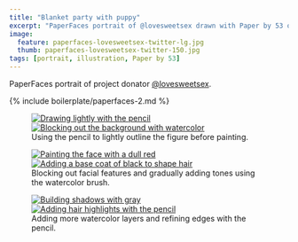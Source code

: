 ```yaml
---
title: "Blanket party with puppy"
excerpt: "PaperFaces portrait of @lovesweetsex drawn with Paper by 53 on an iPad."
image: 
  feature: paperfaces-lovesweetsex-twitter-lg.jpg
  thumb: paperfaces-lovesweetsex-twitter-150.jpg
tags: [portrait, illustration, Paper by 53]
---
```


PaperFaces portrait of project donator [@lovesweetsex](http://twitter.com/lovesweetsex).

{% include boilerplate/paperfaces-2.md %}

<figure class="half">
  <a href="{{ site.url }}/assets/images/paperfaces-lovesweetsex-process-1-lg.jpg"><img src="{{ site.url }}/assets/images/paperfaces-lovesweetsex-process-1-600.jpg" alt="Drawing lightly with the pencil"></a>
  <a href="{{ site.url }}/assets/images/paperfaces-lovesweetsex-process-2-lg.jpg"><img src="{{ site.url }}/assets/images/paperfaces-lovesweetsex-process-2-600.jpg" alt="Blocking out the background with watercolor"></a>
  <figcaption>Using the pencil to lightly outline the figure before painting.</figcaption>
</figure>

<figure class="half">
  <a href="{{ site.url }}/assets/images/paperfaces-lovesweetsex-process-3-lg.jpg"><img src="{{ site.url }}/assets/images/paperfaces-lovesweetsex-process-3-600.jpg" alt="Painting the face with a dull red"></a>
  <a href="{{ site.url }}/assets/images/paperfaces-lovesweetsex-process-4-lg.jpg"><img src="{{ site.url }}/assets/images/paperfaces-lovesweetsex-process-4-600.jpg" alt="Adding a base coat of black to shape hair"></a>
  <figcaption>Blocking out facial features and gradually adding tones using the watercolor brush.</figcaption>
</figure>

<figure class="half">
  <a href="{{ site.url }}/assets/images/paperfaces-lovesweetsex-process-5-lg.jpg"><img src="{{ site.url }}/assets/images/paperfaces-lovesweetsex-process-5-600.jpg" alt="Building shadows with gray"></a>
  <a href="{{ site.url }}/assets/images/paperfaces-lovesweetsex-process-6-lg.jpg"><img src="{{ site.url }}/assets/images/paperfaces-lovesweetsex-process-6-600.jpg" alt="Adding hair highlights with the pencil"></a>
  <figcaption>Adding more watercolor layers and refining edges with the pencil.</figcaption>
</figure>